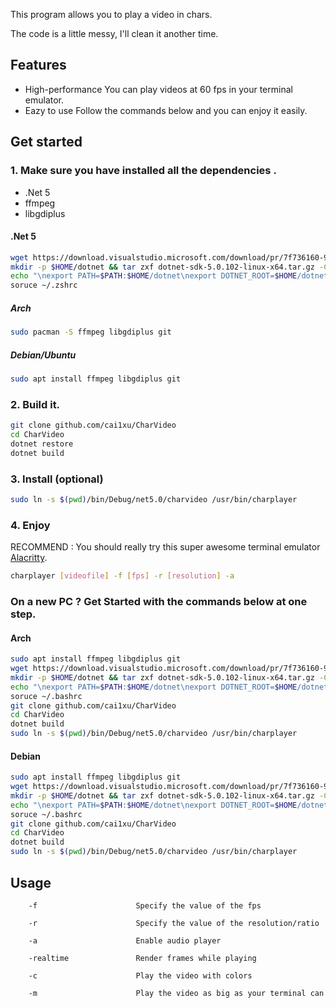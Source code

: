 This program allows you to play a video in chars.

The code is a little messy, I'll clean it another time.
## Features
   - High-performance   You can play videos at 60 fps in your terminal emulator.
   - Eazy to use        Follow the commands below and you can enjoy it easily.

## Get started

### 1. Make sure you have installed all the dependencies .

   - .Net 5
   - ffmpeg
   - libgdiplus



#### .Net 5

```bash
wget https://download.visualstudio.microsoft.com/download/pr/7f736160-9f34-4595-8d72-13630c437aef/b9c4513afb0f8872eb95793c70ac52f6/dotnet-sdk-5.0.102-linux-x64.tar.gz
mkdir -p $HOME/dotnet && tar zxf dotnet-sdk-5.0.102-linux-x64.tar.gz -C $HOME/dotnet
echo "\nexport PATH=$PATH:$HOME/dotnet\nexport DOTNET_ROOT=$HOME/dotnet">>~/.zshrc
soruce ~/.zshrc
```

   ##### Arch

   ```bash
sudo pacman -S ffmpeg libgdiplus git
   ```

   ##### Debian/Ubuntu

   ```bash
sudo apt install ffmpeg libgdiplus git
   ```

### 2. Build it.

   ```bash
git clone github.com/cai1xu/CharVideo
cd CharVideo
dotnet restore
dotnet build
   ```

### 3.  Install (optional) 

```bash
sudo ln -s $(pwd)/bin/Debug/net5.0/charvideo /usr/bin/charplayer
```



### 4. Enjoy

RECOMMEND : You should really try this super awesome terminal emulator [Alacritty](https://github.com/alacritty/alacritty).

```bash
charplayer [videofile] -f [fps] -r [resolution] -a
```

### On a new PC ? Get Started with the commands below at one step.
#### Arch
```bash
sudo apt install ffmpeg libgdiplus git
wget https://download.visualstudio.microsoft.com/download/pr/7f736160-9f34-4595-8d72-13630c437aef/b9c4513afb0f8872eb95793c70ac52f6/dotnet-sdk-5.0.102-linux-x64.tar.gz
mkdir -p $HOME/dotnet && tar zxf dotnet-sdk-5.0.102-linux-x64.tar.gz -C $HOME/dotnet
echo "\nexport PATH=$PATH:$HOME/dotnet\nexport DOTNET_ROOT=$HOME/dotnet">>~/.bashrc
soruce ~/.bashrc
git clone github.com/cai1xu/CharVideo
cd CharVideo
dotnet build
sudo ln -s $(pwd)/bin/Debug/net5.0/charvideo /usr/bin/charplayer
```

#### Debian

```Bash
sudo apt install ffmpeg libgdiplus git
wget https://download.visualstudio.microsoft.com/download/pr/7f736160-9f34-4595-8d72-13630c437aef/b9c4513afb0f8872eb95793c70ac52f6/dotnet-sdk-5.0.102-linux-x64.tar.gz
mkdir -p $HOME/dotnet && tar zxf dotnet-sdk-5.0.102-linux-x64.tar.gz -C $HOME/dotnet
echo "\nexport PATH=$PATH:$HOME/dotnet\nexport DOTNET_ROOT=$HOME/dotnet">>~/.bashrc
soruce ~/.bashrc
git clone github.com/cai1xu/CharVideo
cd CharVideo
dotnet build
sudo ln -s $(pwd)/bin/Debug/net5.0/charvideo /usr/bin/charplayer
```

## Usage

        -f						Specify the value of the fps

        -r						Specify the value of the resolution/ratio

        -a						Enable audio player

        -realtime		        Render frames while playing
        
        -c                      Play the video with colors
        
        -m                      Play the video as big as your terminal can
